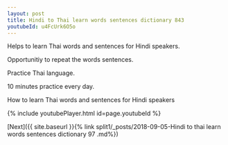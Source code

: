 ```yaml
---
layout: post
title: Hindi to Thai learn words sentences dictionary 843 
youtubeId: u4FcUrk6O5o
---
```

 
 
Helps to learn Thai words and sentences for Hindi speakers.

Opportunitiy to repeat the words sentences. 

Practice Thai language. 
 
10 minutes practice every day. 
 
How to learn Thai words and sentences for Hindi speakers 
 
{% include youtubePlayer.html id=page.youtubeId %}
 
 
[Next]({{ site.baseurl }}{% link  split1/_posts/2018-09-05-Hindi to thai learn words sentences dictionary 97 .md%})
 
